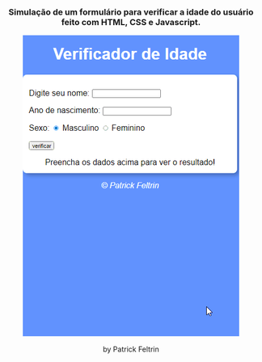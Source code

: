 <h3 align="center">
  Simulação de um formulário para verificar a idade do usuário feito com HTML, CSS e Javascript.
</h3>

<p align="center">
  <img alt="verificador" src="verificadoridade.gif" />
</p>

<p align="center"> by Patrick Feltrin </p>
